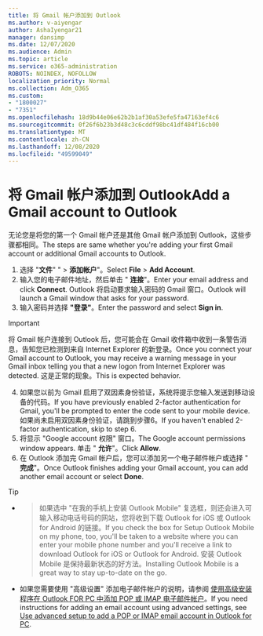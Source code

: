 ```yaml
---
title: 将 Gmail 帐户添加到 Outlook
ms.author: v-aiyengar
author: AshaIyengar21
manager: dansimp
ms.date: 12/07/2020
ms.audience: Admin
ms.topic: article
ms.service: o365-administration
ROBOTS: NOINDEX, NOFOLLOW
localization_priority: Normal
ms.collection: Adm_O365
ms.custom:
- "1800027"
- "7351"
ms.openlocfilehash: 18d9b44e06e62b2b1af30a53efe5fa47163ef4c6
ms.sourcegitcommit: 0f26f6b23b3d48c3c6cddf98bc41df484f16cb00
ms.translationtype: MT
ms.contentlocale: zh-CN
ms.lasthandoff: 12/08/2020
ms.locfileid: "49599049"
---
```

# <a name="add-a-gmail-account-to-outlook"></a><span data-ttu-id="abcb8-102">将 Gmail 帐户添加到 Outlook</span><span class="sxs-lookup"><span data-stu-id="abcb8-102">Add a Gmail account to Outlook</span></span>

<span data-ttu-id="abcb8-103">无论您是将您的第一个 Gmail 帐户还是其他 Gmail 帐户添加到 Outlook，这些步骤都相同。</span><span class="sxs-lookup"><span data-stu-id="abcb8-103">The steps are same whether you're adding your first Gmail account or additional Gmail accounts to Outlook.</span></span>

1. <span data-ttu-id="abcb8-104">选择 "**文件**" "  >  **添加帐户**"。</span><span class="sxs-lookup"><span data-stu-id="abcb8-104">Select **File** > **Add Account**.</span></span>
1. <span data-ttu-id="abcb8-105">输入您的电子邮件地址，然后单击 " **连接**"。</span><span class="sxs-lookup"><span data-stu-id="abcb8-105">Enter your email address and click **Connect**.</span></span> <span data-ttu-id="abcb8-106">Outlook 将启动要求输入密码的 Gmail 窗口。</span><span class="sxs-lookup"><span data-stu-id="abcb8-106">Outlook will launch a Gmail window that asks for your password.</span></span> 
1. <span data-ttu-id="abcb8-107">输入密码并选择 **"登录"**。</span><span class="sxs-lookup"><span data-stu-id="abcb8-107">Enter the password and select **Sign in**.</span></span>
> [!IMPORTANT]
> <span data-ttu-id="abcb8-108">将 Gmail 帐户连接到 Outlook 后，您可能会在 Gmail 收件箱中收到一条警告消息，告知您已检测到来自 Internet Explorer 的新登录。</span><span class="sxs-lookup"><span data-stu-id="abcb8-108">Once you connect your Gmail account to Outlook, you may receive a warning message in your Gmail inbox telling you that a new logon from Internet Explorer was detected.</span></span> <span data-ttu-id="abcb8-109">这是正常的现象。</span><span class="sxs-lookup"><span data-stu-id="abcb8-109">This is expected behavior.</span></span>
4. <span data-ttu-id="abcb8-110">如果您以前为 Gmail 启用了双因素身份验证，系统将提示您输入发送到移动设备的代码。</span><span class="sxs-lookup"><span data-stu-id="abcb8-110">If you have previously enabled 2-factor authentication for Gmail, you'll be prompted to enter the code sent to your mobile device.</span></span> <span data-ttu-id="abcb8-111">如果尚未启用双因素身份验证，请跳到步骤6。</span><span class="sxs-lookup"><span data-stu-id="abcb8-111">If you haven't enabled 2-factor authentication, skip to step 6.</span></span>
1. <span data-ttu-id="abcb8-112">将显示 "Google account 权限" 窗口。</span><span class="sxs-lookup"><span data-stu-id="abcb8-112">The Google account permissions window appears.</span></span> <span data-ttu-id="abcb8-113">单击 " **允许**"。</span><span class="sxs-lookup"><span data-stu-id="abcb8-113">Click **Allow**.</span></span>
1. <span data-ttu-id="abcb8-114">在 Outlook 添加完 Gmail 帐户后，您可以添加另一个电子邮件帐户或选择 " **完成**"。</span><span class="sxs-lookup"><span data-stu-id="abcb8-114">Once Outlook finishes adding your Gmail account, you can add another email account or select **Done**.</span></span>
> [!TIP]
- > <span data-ttu-id="abcb8-115">如果选中 "在我的手机上安装 Outlook Mobile" 复选框，则还会进入可输入移动电话号码的网站，您将收到下载 Outlook for iOS 或 Outlook for Android 的链接。</span><span class="sxs-lookup"><span data-stu-id="abcb8-115">If you check the box for Setup Outlook Mobile on my phone, too, you'll be taken to a website where you can enter your mobile phone number and you'll receive a link to download Outlook for iOS or Outlook for Android.</span></span> <span data-ttu-id="abcb8-116">安装 Outlook Mobile 是保持最新状态的好方法。</span><span class="sxs-lookup"><span data-stu-id="abcb8-116">Installing Outlook Mobile is a great way to stay up-to-date on the go.</span></span>
- <span data-ttu-id="abcb8-117">如果您需要使用 "高级设置" 添加电子邮件帐户的说明，请参阅 [使用高级安装程序在 Outlook FOR PC 中添加 POP 或 IMAP 电子邮件帐户](https://support.microsoft.com/office/change-or-update-email-account-settings-in-outlook-for-windows-560a9065-3c3a-4ec5-a24f-cdb9a8d622a2#bkmk_advanced)。</span><span class="sxs-lookup"><span data-stu-id="abcb8-117">If you need instructions for adding an email account using advanced settings, see [Use advanced setup to add a POP or IMAP email account in Outlook for PC](https://support.microsoft.com/office/change-or-update-email-account-settings-in-outlook-for-windows-560a9065-3c3a-4ec5-a24f-cdb9a8d622a2#bkmk_advanced).</span></span>
